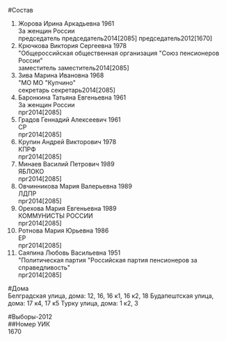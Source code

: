 #Состав  
1. Жорова Ирина Аркадьевна 1961  
    За женщин России  
    председатель председатель2014[2085] председатель2012[1670]  
2. Крючкова Виктория Сергеевна 1978  
    "Общероссийская общественная организация "Союз пенсионеров России"  
    заместитель заместитель2014[2085]  
3. Зива Марина Ивановна 1968  
    "МО МО "Купчино"  
    секретарь секретарь2014[2085]  
4. Баронкина Татьяна Евгеньевна 1961  
    За женщин России  
    прг2014[2085]  
5. Градов Геннадий Алексеевич 1961  
    СР  
    прг2014[2085]  
6. Крупин Андрей Викторович 1978  
    КПРФ  
    прг2014[2085]  
7. Минаев Василий Петрович 1989  
    ЯБЛОКО  
    прг2014[2085]  
8. Овчинникова Мария Валерьевна 1989  
    ЛДПР  
    прг2014[2085]  
9. Орехова Мария Евгеньевна 1989  
    КОММУНИСТЫ РОССИИ  
    прг2014[2085]  
10. Ротнова Мария Юрьевна 1986  
    ЕР  
    прг2014[2085]  
11. Саяпина Любовь Васильевна 1951  
    "Политическая партия "Российская партия пенсионеров за справедливость"  
    прг2014[2085]  
  
#Дома  
Белградская улица, дома: 12, 16, 16 к1, 16 к2, 18 Будапештская улица, дома: 17 к4, 17 к5 Турку улица, дома: 1 к2, 3  
  
#Выборы-2012  
##Номер УИК  
1670  

